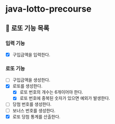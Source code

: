 # java-lotto-precourse

## 🏦 로또 기능 목록

### 입력 기능

- [x] 구입금액을 입력한다.

### 로또 기능

- [ ] 구입금액을 생성한다.
- [x] 로또를 생성한다.
    - [x] 로또 번호의 개수는 6개이어야 한다.
    - [x] 로또 번호에 중복된 숫자가 있으면 예외가 발생한다.
- [ ] 당첨 번호를 생성한다.
- [ ] 보너스 번호를 생성한다.
- [x] 로또 당첨 통계를 산출한다.
